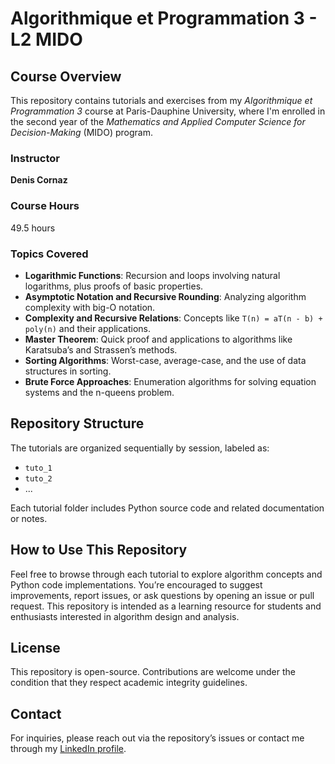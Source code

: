 # Algorithmique et Programmation 3 - L2 MIDO

## Course Overview
This repository contains tutorials and exercises from my *Algorithmique et Programmation 3* course at Paris-Dauphine University, where I'm enrolled in the second year of the *Mathematics and Applied Computer Science for Decision-Making* (MIDO) program.

### Instructor
**Denis Cornaz**

### Course Hours
49.5 hours

### Topics Covered
- **Logarithmic Functions**: Recursion and loops involving natural logarithms, plus proofs of basic properties.
- **Asymptotic Notation and Recursive Rounding**: Analyzing algorithm complexity with big-O notation.
- **Complexity and Recursive Relations**: Concepts like `T(n) = aT(n - b) + poly(n)` and their applications.
- **Master Theorem**: Quick proof and applications to algorithms like Karatsuba’s and Strassen’s methods.
- **Sorting Algorithms**: Worst-case, average-case, and the use of data structures in sorting.
- **Brute Force Approaches**: Enumeration algorithms for solving equation systems and the n-queens problem.

## Repository Structure
The tutorials are organized sequentially by session, labeled as:
- `tuto_1`
- `tuto_2`
- ...

Each tutorial folder includes Python source code and related documentation or notes.

## How to Use This Repository
Feel free to browse through each tutorial to explore algorithm concepts and Python code implementations. You’re encouraged to suggest improvements, report issues, or ask questions by opening an issue or pull request. This repository is intended as a learning resource for students and enthusiasts interested in algorithm design and analysis.

## License
This repository is open-source. Contributions are welcome under the condition that they respect academic integrity guidelines.

## Contact
For inquiries, please reach out via the repository’s issues or contact me through my [LinkedIn profile](https://www.linkedin.com/in/erwan-poiré).
